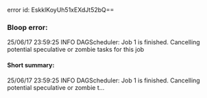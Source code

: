 error id: EskklKoyUh51xEXdJt52bQ==
### Bloop error:

25/06/17 23:59:25 INFO DAGScheduler: Job 1 is finished. Cancelling potential speculative or zombie tasks for this job
#### Short summary: 

25/06/17 23:59:25 INFO DAGScheduler: Job 1 is finished. Cancelling potential speculative or zombie t...